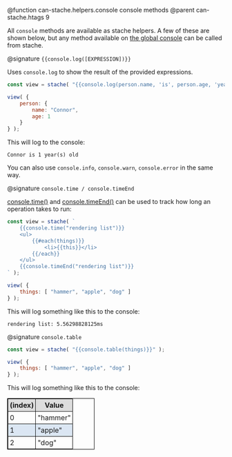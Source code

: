 @function can-stache.helpers.console console methods
@parent can-stache.htags 9

All `console` methods are available as stache helpers. A few of these are shown below, but any method available on [the global console](https://developer.mozilla.org/en-US/docs/Web/API/Console) can be called from stache.

@signature `{{console.log([EXPRESSION])}}`

Uses `console.log` to show the result of the provided expressions.

```js
const view = stache( "{{console.log(person.name, 'is', person.age, 'year(s) old')}}" );

view( {
	person: {
		name: "Connor",
		age: 1
	}
} );
```

This will log to the console:
```
Connor is 1 year(s) old
```

You can also use `console.info`, `console.warn`, `console.error` in the same way.


@signature `console.time / console.timeEnd`

[console.time()](https://developer.mozilla.org/en-US/docs/Web/API/Console/time) and [console.timeEnd()](https://developer.mozilla.org/en-US/docs/Web/API/Console/timeEnd) can be used to track how long an operation takes to run:

```js
const view = stache( `
    {{console.time("rendering list")}}
    <ul>
        {{#each(things)}}
            <li>{{this}}</li>
        {{/each}}
    </ul>
    {{console.timeEnd("rendering list")}}
` );

view( {
	things: [ "hammer", "apple", "dog" ]
} );
```

This will log something like this to the console:
```
rendering list: 5.56298828125ms
```

@signature `console.table`

```js
const view = stache( "{{console.table(things)}}" );

view( {
	things: [ "hammer", "apple", "dog" ]
} );
```

This will log something like this to the console:

<table style="width: 40%; border: 1px solid black;">
	<thead style="background-color: #ddd;">
		<tr>
			<th style="padding: 4px; border: 1px solid black">(index)</th>
			<th style="padding: 4px; border: 1px solid black">Value</th>
		</tr>
	</thead>
	<tbody>
		<tr>
			<td style="padding: 4px; border: 1px solid black">0</td>
			<td style="padding: 4px; border: 1px solid black">"hammer"</td>
		</tr>
		<tr style="background-color: rgba(83, 134, 198, 0.2);">
			<td style="padding: 4px; border: 1px solid black">1</td>
			<td style="padding: 4px; border: 1px solid black">"apple"</td>
		</tr>
		<tr>
			<td style="padding: 4px; border: 1px solid black">2</td>
			<td style="padding: 4px; border: 1px solid black">"dog"</td>
		</tr>
	</tbody>
</table>
